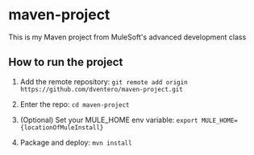 # maven-project

This is my Maven project from MuleSoft's advanced development class

## How to run the project

1. Add the remote repository: `git remote add origin https://github.com/dventero/maven-project.git`

1. Enter the repo: `cd maven-project`

1. (Optional) Set your MULE_HOME env variable: `export MULE_HOME={locationOfMuleInstall}`

1. Package and deploy: `mvn install` 
